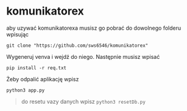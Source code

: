 # komunikatorex

aby uzywać komunikatorexa musisz go pobrać do dowolnego folderu wpisując
```
git clone "https://github.com/sws6546/komunikatorex"
```
Wygeneruj venva i wejdź do niego.
Następnie musisz wpisać
```
pip install -r req.txt
```
Żeby odpalić aplikację wpisz 
```
python3 app.py
```

> do resetu vazy danych wpisz `python3 resetDb.py`